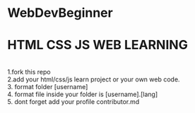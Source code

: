 # WebDevBeginner
<h1><b>HTML CSS JS WEB LEARNING</b></h1>
<br>
1.fork this repo
<br>
2.add your html/css/js learn project or your own web code.
<br>
3. format folder [username]
<br>
4. format file inside your folder is [username].[lang]
<br>
5. dont forget add your profile contributor.md
